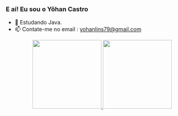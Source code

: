 ### E aí! Eu sou o Yôhan Castro

- 🔭 Estudando Java.
- 📫 Contate-me no email : yohanlins79@gmail.com

<div align="center">
  <a href="https://github.com/yohancastro">
  <img height="180em" src="https://github-readme-stats.vercel.app/api?username=yohancastro&show_icons=true&theme=dracula&include_all_commits=true&count_private=true"/>
  <img height="180em" src="https://github-readme-stats.vercel.app/api/top-langs/?username=rafaballerini&layout=compact&langs_count=7&theme=dracula"/>
</div>
